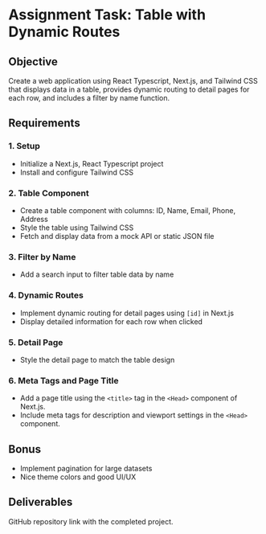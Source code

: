 # Assignment Task: Table with Dynamic Routes

## Objective
Create a web application using React Typescript, Next.js, and Tailwind CSS that displays data in a table, provides dynamic routing to detail pages for each row, and includes a filter by name function.

## Requirements

### 1. Setup
- Initialize a Next.js, React Typescript project
- Install and configure Tailwind CSS

### 2. Table Component
- Create a table component with columns: ID, Name, Email, Phone, Address
- Style the table using Tailwind CSS
- Fetch and display data from a mock API or static JSON file

### 3. Filter by Name
- Add a search input to filter table data by name

### 4. Dynamic Routes
- Implement dynamic routing for detail pages using `[id]` in Next.js
- Display detailed information for each row when clicked

### 5. Detail Page
- Style the detail page to match the table design

### 6. Meta Tags and Page Title
- Add a page title using the `<title>` tag in the `<Head>` component of Next.js.
- Include meta tags for description and viewport settings in the `<Head>` component.

## Bonus
- Implement pagination for large datasets
- Nice theme colors and good UI/UX

## Deliverables
GitHub repository link with the completed project.